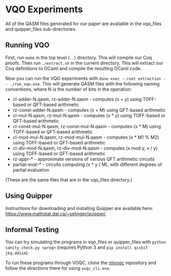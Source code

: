 # VQO Experiments

All of the QASM files generated for our paper are available in the vqo_files and quipper_files sub-directories.

## Running VQO

First, run `make` in the top level (`..`) directory. This will compile our Coq proofs. Then run `./extract.sh` in the current directory. This will extract our Coq definitions to OCaml and compile the resulting OCaml code.

Now you can run the VQO experiments with `dune exec --root extraction -- ./run_vqo.exe`. This will generate QASM files with the following naming conventions, where N is the number of bits in the operation:
* cl-adder-N.qasm, rz-adder-N.qasm - computes (x + y) using TOFF-based or QFT-based arithmetic
* rz-const-adder-N.qasm - computes (x + M) using QFT-based arithmetic
* cl-mul-N.qasm, rz-mul-N.qasm - computes (x * y) using TOFF-based or QFT-based arithmetic
* cl-const-mul-N.qasm, rz-const-mul-N.qasm - computes (x * M) using TOFF-based or QFT-based arithmetic
* cl-mod-mul-N.qasm, rz-mod-mul-N.qasm - computes (x * M1 % M2) using TOFF-based or QFT-based arithmetic
* cl-div-mod-N.qasm, rz-div-mod-N.qasm - computes (x mod y, x / y) using TOFF-based or QFT-based arithmetic
* rz-appr-* - approximate versions of various QFT arithmetic circuits
* partial-eval-* - circuits computing (x * y / M), with different degrees of partial evaluation

(These are the same files that are in the vqo_files directory.)

## Using Quipper

Instructions for downloading and installing Quipper are available here: https://www.mathstat.dal.ca/~selinger/quipper/. 

## Informal Testing

You can try simulating the programs in vqo_files or quipper_files with `python sanity_check.py <prog>` (requires Python 3 and `pip install qiskit jkq.ddsim`).

To run these programs through VOQC, clone the [mlvoqc](https://github.com/inQWIRE/mlvoqc) repository and follow the directions there for using `voqc_cli.exe`.

